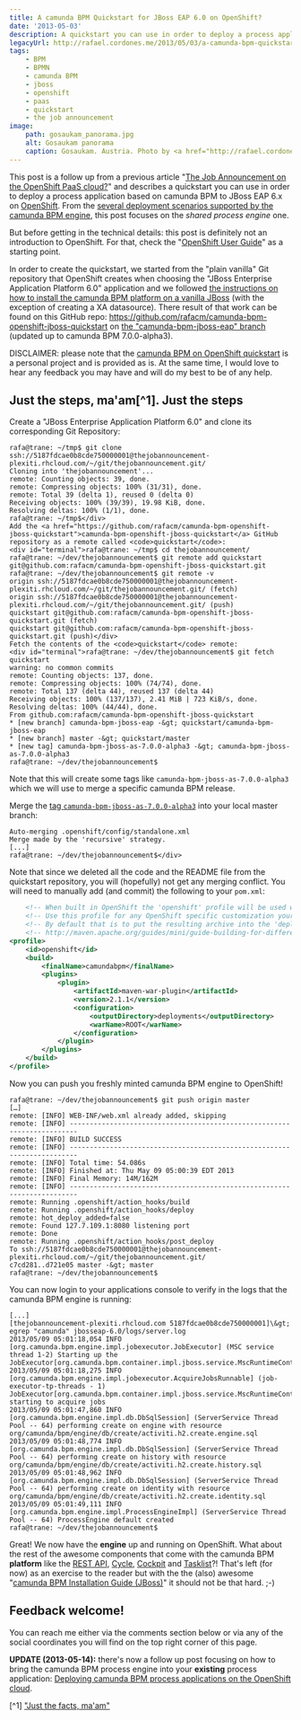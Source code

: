 ```yaml
---
title: A camunda BPM Quickstart for JBoss EAP 6.0 on OpenShift?
date: '2013-05-03'
description: A quickstart you can use in order to deploy a process application based on camunda BPM to JBoss EAP 6.x on OpenShift.
legacyUrl: http://rafael.cordones.me/2013/05/03/a-camunda-bpm-quickstart-for-jboss-eap-6-0-on-openshift/
tags: 
    - BPM
    - BPMN
    - camunda BPM
    - jboss
    - openshift
    - paas
    - quickstart
    - the job announcement
image: 
    path: gosaukam_panorama.jpg
    alt: Gosaukam panorama
    caption: Gosaukam. Austria. Photo by <a href="http://rafael.cordones.me">Rafael Cordones</a>.
---
```


This post is a follow up from a previous article "<a href="/blog/the-job-announcement-on-the-openshift-paas-cloud">The Job Announcement on the OpenShift PaaS cloud?</a>" and describes a quickstart you can use in order to deploy a process application based on camunda BPM to JBoss EAP 6.x on <a href="https://openshift.redhat.com/">OpenShift</a>. From the <a href="http://docs.camunda.org/guides/user-guide/#platform-process-engine">several deployment scenarios supported by the camunda BPM engine</a>, this post focuses on the <em>shared process engine</em> one.

But before getting in the technical details: this post is definitely not an introduction to OpenShift<i>.</i> For that, check the "<a href="https://access.redhat.com/site/documentation/en-US/OpenShift/2.0/html/User_Guide/">OpenShift User Guide</a>" as a starting point.

In order to create the quickstart, we started from the "plain vanilla" Git repository that OpenShift creates when choosing the "JBoss Enterprise Application Platform 6.0" application and we followed <a href="http://docs.camunda.org/guides/installation-guide/jboss/#platform">the instructions on how to install the camunda BPM platform on a vanilla JBoss</a> (with the exception of creating a XA datasource). There result of that work can be found on this GitHub repo: <a href="https://github.com/rafacm/camunda-bpm-openshift-jboss-quickstart">https://github.com/rafacm/camunda-bpm-openshift-jboss-quickstart</a> on <a href="https://github.com/rafacm/camunda-bpm-openshift-jboss-quickstart/tree/camunda-bpm-jboss-eap">the "camunda-bpm-jboss-eap" branch</a> (updated up to camunda BPM 7.0.0-alpha3).

<alert type="warning">
    DISCLAIMER: please note that the <a href="https://github.com/rafacm/camunda-bpm-openshift-jboss-quickstart/">camunda BPM on OpenShift quickstart</a> is a personal project and is provided as is. At the same time, I would love to hear any feedback you may have and will do my best to be of any help.
</alert>

## Just the steps, ma'am[^1]. Just the steps

Create a "JBoss Enterprise Application Platform 6.0" and clone its corresponding Git Repository:

```
rafa@trane: ~/tmp$ git clone ssh://5187fdcae0b8cde750000001@thejobannouncement-plexiti.rhcloud.com/~/git/thejobannouncement.git/
Cloning into 'thejobannouncement'...
remote: Counting objects: 39, done.
remote: Compressing objects: 100% (31/31), done.
remote: Total 39 (delta 1), reused 0 (delta 0)
Receiving objects: 100% (39/39), 19.98 KiB, done.
Resolving deltas: 100% (1/1), done.
rafa@trane: ~/tmp$</div>
Add the <a href="https://github.com/rafacm/camunda-bpm-openshift-jboss-quickstart">camunda-bpm-openshift-jboss-quickstart</a> GitHub repository as a remote called <code>quickstart</code>:
<div id="terminal">rafa@trane: ~/tmp$ cd thejobannouncement/
rafa@trane: ~/dev/thejobannouncement$ git remote add quickstart git@github.com:rafacm/camunda-bpm-openshift-jboss-quickstart.git
rafa@trane: ~/dev/thejobannouncement$ git remote -v
origin ssh://5187fdcae0b8cde750000001@thejobannouncement-plexiti.rhcloud.com/~/git/thejobannouncement.git/ (fetch)
origin ssh://5187fdcae0b8cde750000001@thejobannouncement-plexiti.rhcloud.com/~/git/thejobannouncement.git/ (push)
quickstart git@github.com:rafacm/camunda-bpm-openshift-jboss-quickstart.git (fetch)
quickstart git@github.com:rafacm/camunda-bpm-openshift-jboss-quickstart.git (push)</div>
Fetch the contents of the <code>quickstart</code> remote:
<div id="terminal">rafa@trane: ~/dev/thejobannouncement$ git fetch quickstart
warning: no common commits
remote: Counting objects: 137, done.
remote: Compressing objects: 100% (74/74), done.
remote: Total 137 (delta 44), reused 137 (delta 44)
Receiving objects: 100% (137/137), 2.41 MiB | 723 KiB/s, done.
Resolving deltas: 100% (44/44), done.
From github.com:rafacm/camunda-bpm-openshift-jboss-quickstart
* [new branch] camunda-bpm-jboss-eap -&gt; quickstart/camunda-bpm-jboss-eap
* [new branch] master -&gt; quickstart/master
* [new tag] camunda-bpm-jboss-as-7.0.0-alpha3 -&gt; camunda-bpm-jboss-as-7.0.0-alpha3
rafa@trane: ~/dev/thejobannouncement$
```

Note that this will create some tags like <code>camunda-bpm-jboss-as-7.0.0-alpha3</code> which we will use to merge a specific camunda BPM release.

Merge the <a href="https://github.com/rafacm/camunda-bpm-openshift-jboss-quickstart/tree/camunda-bpm-jboss-as-7.0.0-alpha3">tag <code>camunda-bpm-jboss-as-7.0.0-alpha3</code></a> into your local master branch:
```rafa@trane: ~/dev/thejobannouncement$ git merge -s recursive -X theirs camunda-bpm-jboss-as-7.0.0-alpha3
Auto-merging .openshift/config/standalone.xml
Merge made by the 'recursive' strategy.
[...]
rafa@trane: ~/dev/thejobannouncement$</div>
```

Note that since we deleted all the code and the README file from the quickstart repository, you will (hopefully)  not get any merging conflict. You will need to manually add (and commit) the following to your <code>pom.xml</code>:

```xml
    <!-- When built in OpenShift the 'openshift' profile will be used when invoking mvn. -->
    <!-- Use this profile for any OpenShift specific customization your app will need. -->
    <!-- By default that is to put the resulting archive into the 'deployments' folder. -->
    <!-- http://maven.apache.org/guides/mini/guide-building-for-different-environments.html -->
<profile>
    <id>openshift</id>
    <build>
        <finalName>camundabpm</finalName>
        <plugins>
            <plugin>
                <artifactId>maven-war-plugin</artifactId>
                <version>2.1.1</version>
                <configuration>
                    <outputDirectory>deployments</outputDirectory>
                    <warName>ROOT</warName>
                </configuration>
            </plugin>
        </plugins>
    </build>
</profile>
```

Now you can push you freshly minted camunda BPM engine to OpenShift!

```
rafa@trane: ~/dev/thejobannouncement$ git push origin master
[…]
remote: [INFO] WEB-INF/web.xml already added, skipping
remote: [INFO] ------------------------------------------------------------------------
remote: [INFO] BUILD SUCCESS
remote: [INFO] ------------------------------------------------------------------------
remote: [INFO] Total time: 54.086s
remote: [INFO] Finished at: Thu May 09 05:00:39 EDT 2013
remote: [INFO] Final Memory: 14M/162M
remote: [INFO] ------------------------------------------------------------------------
remote: Running .openshift/action_hooks/build
remote: Running .openshift/action_hooks/deploy
remote: hot_deploy_added=false
remote: Found 127.7.109.1:8080 listening port
remote: Done
remote: Running .openshift/action_hooks/post_deploy
To ssh://5187fdcae0b8cde750000001@thejobannouncement-plexiti.rhcloud.com/~/git/thejobannouncement.git/
c7cd281..d721e05 master -&gt; master
rafa@trane: ~/dev/thejobannouncement$
```

You can now login to your applications console to verify in the logs that the camunda BPM engine is running:

```rafa@trane: ~/dev/thejobannouncement$ ssh 5187fdcae0b8cde750000001@thejobannouncement-plexiti.rhcloud.com
[...]
[thejobannouncement-plexiti.rhcloud.com 5187fdcae0b8cde750000001]\&gt; egrep "camunda" jbosseap-6.0/logs/server.log
2013/05/09 05:01:18,054 INFO [org.camunda.bpm.engine.impl.jobexecutor.JobExecutor] (MSC service thread 1-2) Starting up the JobExecutor[org.camunda.bpm.container.impl.jboss.service.MscRuntimeContainerJobExecutor].
2013/05/09 05:01:18,275 INFO [org.camunda.bpm.engine.impl.jobexecutor.AcquireJobsRunnable] (job-executor-tp-threads - 1) JobExecutor[org.camunda.bpm.container.impl.jboss.service.MscRuntimeContainerJobExecutor] starting to acquire jobs
2013/05/09 05:01:47,860 INFO [org.camunda.bpm.engine.impl.db.DbSqlSession] (ServerService Thread Pool -- 64) performing create on engine with resource org/camunda/bpm/engine/db/create/activiti.h2.create.engine.sql
2013/05/09 05:01:48,774 INFO [org.camunda.bpm.engine.impl.db.DbSqlSession] (ServerService Thread Pool -- 64) performing create on history with resource org/camunda/bpm/engine/db/create/activiti.h2.create.history.sql
2013/05/09 05:01:48,962 INFO [org.camunda.bpm.engine.impl.db.DbSqlSession] (ServerService Thread Pool -- 64) performing create on identity with resource org/camunda/bpm/engine/db/create/activiti.h2.create.identity.sql
2013/05/09 05:01:49,111 INFO [org.camunda.bpm.engine.impl.ProcessEngineImpl] (ServerService Thread Pool -- 64) ProcessEngine default created
rafa@trane: ~/dev/thejobannouncement$
```

Great! We now have the <strong>engine</strong> up and running on OpenShift. What about the rest of the awesome components that come with the camunda BPM <strong>platform</strong> like the <a href="http://docs.camunda.org/api-references/rest/#!/overview/introduction">REST API</a>, <a href="http://www.camunda.org/design/cycle-tutorial.html">Cycle</a>, <a href="http://www.camunda.org/implement/cockpit.html">Cockpit</a> and <a href="http://www.camunda.org/implement/tasklist.html">Tasklist</a>?! That's left (for now) as an exercise to the reader but with the the (also) awesome "<a href="http://docs.camunda.org/guides/installation-guide/jboss/#platform">camunda BPM Installation Guide (JBoss)</a>" it should not be that hard. ;-)

## Feedback welcome!

You can reach me either via the comments section below or via any of the social coordinates you will find on the top right corner of this page.

<alert type="info">
    <strong>UPDATE (2013-05-14):</strong> there's now a follow up post focusing on how to bring the camunda BPM process engine into your <strong>existing</strong> process application: <a href="/blog/deploying-camunda-bpm-process-applications-on-the-openshift-cloud/">Deploying camunda BPM process applications on the OpenShift cloud</a>.
</alert>

[^1] ["Just the facts, ma'am"](https://www.youtube.com/watch?v=EkfKqwnGLr8&ab_channel=CBS)
